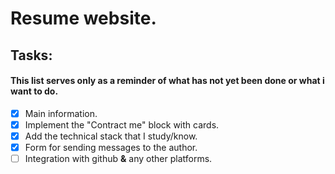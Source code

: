 # Resume website.

## Tasks:

#### This list serves only as a reminder of what has not yet been done or what i want to do.

- [x] Main information.
- [x] Implement the "Contract me" block with cards.
- [x] Add the technical stack that I study/know.
- [x] Form for sending messages to the author.
- [ ] Integration with github **&** any other platforms.
